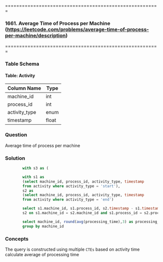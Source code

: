 =======================================================
### 1661. Average Time of Process per Machine (https://leetcode.com/problems/average-time-of-process-per-machine/description)
=======================================================

### Table Schema

#### Table: Activity

| Column Name    | Type    |
|----------------|---------|
| machine_id     | int     |
| process_id     | int     |
| activity_type  | enum    |
| timestamp      | float   |


### Question

Average time of process per machine

### Solution

```sql
        with s3 as (

        with s1 as
        (select machine_id, process_id, activity_type, timestamp
        from activity where activity_type = 'start'),
        s2 as 
        (select machine_id, process_id, activity_type, timestamp
        from activity where activity_type = 'end')

        select s1.machine_id, s1.process_id, s2.timestamp - s1.timestamp as processing_time from s1 inner join
        s2 on s1.machine_id = s2.machine_id and s1.process_id = s2.process_id)

        select machine_id, round(avg(processing_time),3) as processing_time from s3 
        group by machine_id 
```

### Concepts

The query is constructed using multiple `CTEs` based on activity time calculate average of processing time
